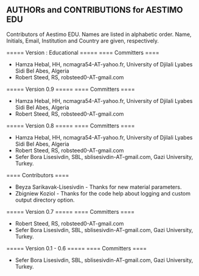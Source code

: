 AUTHORs and CONTRIBUTIONS for AESTIMO EDU
--------------------------------
Contributors of Aestimo EDU. Names are listed in alphabetic order. Name, Initials, Email, Institution and Country are given, respectively.

===== Version : Educational =====
==== Committers ====
  * Hamza Hebal, HH, ncmagra54-AT-yahoo.fr, University of Djilali Lyabes Sidi Bel Abes, Algeria
  * Robert Steed, RS, robsteed0-AT-gmail.com
  
===== Version 0.9 =====
==== Committers ====
  * Hamza Hebal, HH, ncmagra54-AT-yahoo.fr, University of Djilali Lyabes Sidi Bel Abes, Algeria
  * Robert Steed, RS, robsteed0-AT-gmail.com

===== Version 0.8 =====
==== Committers ====
  * Hamza Hebal, HH, ncmagra54-AT-yahoo.fr, University of Djilali Lyabes Sidi Bel Abes, Algeria
  * Robert Steed, RS, robsteed0-AT-gmail.com
  * Sefer Bora Lisesivdin, SBL, sblisesivdin-AT-gmail.com, Gazi University, Turkey.

==== Contributors ====
  * Beyza Sarikavak-Lisesivdin - Thanks for new material parameters.
  * Zbigniew Koziol - Thanks for the code help about logging and custom output directory option.

===== Version 0.7 =====
==== Committers ====
  * Robert Steed, RS, robsteed0-AT-gmail.com
  * Sefer Bora Lisesivdin, SBL, sblisesivdin-AT-gmail.com, Gazi University, Turkey.

===== Version 0.1 - 0.6 =====
==== Committers ====
  * Sefer Bora Lisesivdin, SBL, sblisesivdin-AT-gmail.com, Gazi University, Turkey.
